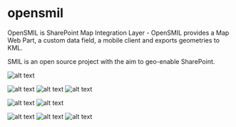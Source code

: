 opensmil
========


OpenSMIL is SharePoint Map Integration Layer - OpenSMIL provides a Map Web Part, a custom data field, a mobile client and exports geometries to KML.

SMIL is an open source project with the aim to geo-enable SharePoint. 

![alt text](http://www.swecosundsvall.se/~perf/opensmilImages/webpart.png "Webpart")

![alt text](http://www.swecosundsvall.se/~perf/opensmilImages/itemInfo.png "itemInfo")
![alt text](http://www.swecosundsvall.se/~perf/opensmilImages/items.png "items")
![alt text](http://www.swecosundsvall.se/~perf/opensmilImages/itemPreview.png "Preview")

![alt text](http://www.swecosundsvall.se/~perf/opensmilImages/createItem.png "createItem")
![alt text](http://www.swecosundsvall.se/~perf/opensmilImages/kmlexport.png "kmlExport")

![alt text](http://www.swecosundsvall.se/~perf/opensmilImages/mobile1.png "createItem")
![alt text](http://www.swecosundsvall.se/~perf/opensmilImages/mobile2.png "createItem")
![alt text](http://www.swecosundsvall.se/~perf/opensmilImages/mobile3.png "createItem")






